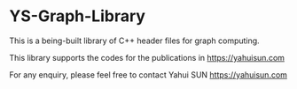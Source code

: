 # YS-Graph-Library

This is a being-built library of C++ header files for graph computing.

This library supports the codes for the publications in https://yahuisun.com

For any enquiry, please feel free to contact Yahui SUN https://yahuisun.com
